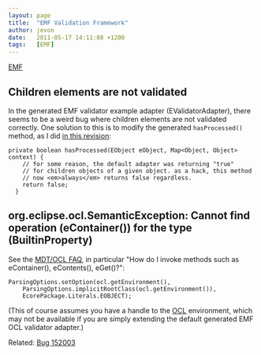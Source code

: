 ```yaml
---
layout: page
title:  "EMF Validation Framework"
author: jevon
date:   2011-05-17 14:11:08 +1200
tags:   [EMF]
---
```


[EMF](EMF.md)

## Children elements are not validated
In the generated EMF validator example adapter (EValidatorAdapter), there seems to be a weird bug where children elements are not validated correctly. One solution to this is to modify the generated `hasProcessed()` method, as I did <a href="http://code.google.com/p/iaml/source/detail?r=2930">in this revision</a>:

```
private boolean hasProcessed(EObject eObject, Map<Object, Object> context) {
    // for some reason, the default adapter was returning "true"
    // for children objects of a given object. as a hack, this method
    // now <em>always</em> returns false regardless.
    return false;
  }
```

## org.eclipse.ocl.SemanticException: Cannot find operation (eContainer()) for the type (BuiltinProperty)

See the <a href="http://wiki.eclipse.org/MDT/OCL/FAQ#How_do_I_invoke_methods_such_as_eContainer.28.29.2C_eContents.28.29.2C_eGet.28.29.3F">MDT/OCL FAQ</a>, in particular "How do I invoke methods such as eContainer(), eContents(), eGet()?":

```
ParsingOptions.setOption(ocl.getEnvironment(),
    ParsingOptions.implicitRootClass(ocl.getEnvironment()),
    EcorePackage.Literals.EOBJECT);
```

(This of course assumes you have a handle to the [OCL](OCL.md) environment, which may not be available if you are simply extending the default generated EMF OCL validator adapter.)

Related: <a href="https://bugs.eclipse.org/bugs/show_bug.cgi?id=152003">Bug 152003</a>
